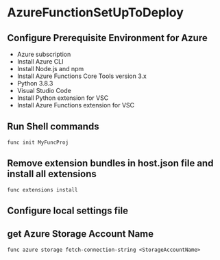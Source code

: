 # AzureFunctionSetUpToDeploy

## Configure Prerequisite Environment for Azure 

- Azure subscription
- Install Azure CLI
- Install Node.js and npm
- Install Azure Functions Core Tools version 3.x 
- Python 3.8.3
- Visual Studio Code 
- Install Python extension for VSC
- Install Azure Functions extension for VSC

## Run Shell commands
`func init MyFuncProj`

## Remove extension bundles in host.json file and install all extensions
`func extensions install`

## Configure local settings file

## get Azure Storage Account Name
`func azure storage fetch-connection-string <StorageAccountName>`

